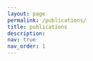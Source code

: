 ```yaml
---
layout: page
permalink: /publications/
title: publications
description: 
nav: true
nav_order: 1
---
```

<script>/*
<!-- _pages/publications.md -->
<div class="publications">

{% bibliography -f {{ site.scholar.bibliography }} %}

</div>
<script>/*
